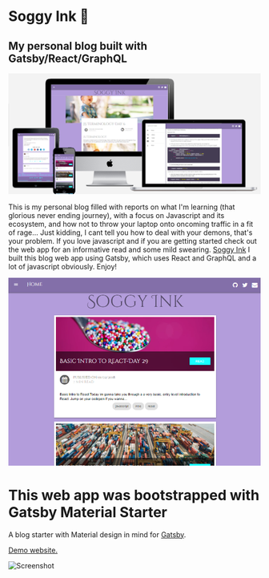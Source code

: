 # Soggy Ink :octopus:
## My personal blog built with Gatsby/React/GraphQL

![Soggy Ink web app mockup screenshot](soggyDevicesApple.png)

This is my personal blog filled with reports on what I'm learning (that glorious never ending journey), with a focus on Javascript and its ecosystem, and how not to throw your laptop onto oncoming traffic in a fit of rage... Just kidding, I cant tell you how to deal with your  demons, that's your problem. If you love javascript and if you are getting started check out the web app for an informative read and some mild swearing. [Soggy Ink](https://soggy-ink.surge.sh/)
I built this blog web app using Gatsby, which uses React and GraphQL and a lot of javascript obviously. Enjoy!


![Soggy Ink web app screenshot](soggyHome.png)

# This web app was bootstrapped with Gatsby Material Starter

A blog starter with Material design in mind for [Gatsby](https://github.com/gatsbyjs/gatsby/).

[Demo website.](https://vagr9k.github.io/gatsby-material-starter/)

![Screenshot](docs/screenshot.png)
